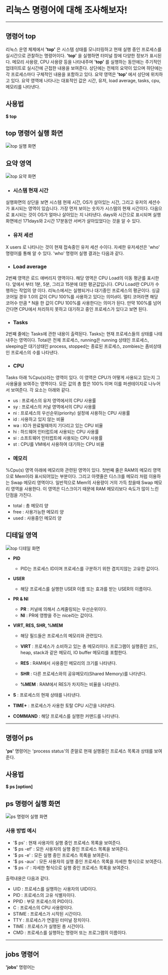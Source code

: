 # 리눅스 명령어에 대해 조사해보자!
---
## 명령어 **top**



리눅스 운영 체제에서 **'top'** 은 시스템 상태를 모니터링하고 현재 실행 중인 프로세스를 
실시간으로 관찰하는 명령어이다. **'top'** 을 실행하면 터미널 창에 다양한 정보가 표시된다.
메모리 사용량, CPU 사용량 등을 나타내주며 **'top'** 를 실행하는 동안에는 주기적인 업데이트로 실시간에 근접한 내용을 보여준다. 상단에는 전체의 요약이 있으며 하단에는 각 프로세스마다 구체적인 내용을 포함하고 있다.
요약 영역은 **'top'** 에서 상단에 위치하고 있다.
요약 영역에 나타나는 대표적인 값은 시간, 유저, load average, tasks, cpu, 메모리를 나타낸다. 

## 사용법

**$ top**





## top 명령어 실행 화면
![top 실행 화면](https://github.com/dongheon123/assignment_20233061/assets/113902969/78db63c7-ec0a-446a-b759-cbe997727dab)
## 요약 영역
![top 요약 화면](https://github.com/dongheon123/assignment_20233061/assets/113902969/36d1b835-b116-45fc-8406-7bc8d81ada76)

* ### 시스템 현재 시간
실행화면의 상단을 보면 시스템 현재 시간, OS가 살아있는 시간, 그리고 유저의 세션수가 표시되는 영역이 있습니다. 가장 먼저 보이는 숫자가 시스템의 현재 시간이다. 다음으로 표시되는 것이 OS가 얼마나 살아있는 지 나타낸다. days와 시간으로 표시되며 실행 화면에선 171days와 2시간 17분동안 서버가 살아있었다는 것을 알 수 있다.

* ### 유저 세션
X users 로 나타나는 것이 현재 접속중인 유저 세션 수이다.
자세한 유저세션은 'who' 명령어를 통해 알 수 있다.
'who' 명령어 실행 결과는 다음과 같다.
* ### Load average
2번째 영역은 로드 애버리지 영역이다. 해당 영역은 CPU Load의 이동 평균를 표시한다. 앞에서 부터 1분, 5분, 그리고 15분에 대한 평균값입니다. CPU Load란 CPU가 수행하는 작업의 양 이다. 리눅스에서는 실행되거나 대기중인 프로세스의 평균이다. 싱글 코어일 경우 1.0의 값이 CPU 100%를 사용하고 있다는 의미d이. 멀티 코어라면 해당 코어수 만큼 * N을 한 값이 CPU 100%를 사용한다는 의미가 된다. 만약 100%를 넘어간다면 CPU에서 처리하지 못하고 대기하고 중인 프로세스가 있다고 보면 된다.
* ### Tasks
2번째 줄에는 Tasks에 관한 내용이 출력된다. Tasks는 현재 프로세스들의 상태를 나태내주는 영역이다. Total은 전체 프로세스, running은 running 상태인 프로세스, sleeping은 대기상태인 process, stopped는 종료된 프로세스, zombies는 좀비상태인 프로세스의 수를 나타낸다.
* ### CPU
Tasks 아래 %Cpu(s)라는 영역이 있다. 이 영역은 CPU가 어떻게 사용되고 있는지 그 사용율을 보여주는 영역이다. 모든 값의 총 합은 100% 이며 이를 퍼센테이지로 나누어서 보여준다. 각 요소는 아래와 같다.

- us : 프로세스의 유저 영역에서의 CPU 사용률
- sy : 프로세스의 커널 영역에서의 CPU 사용률
- ni : 프로세스의 우선순위(priority) 설정에 사용하는 CPU 사용률
- id : 사용하고 있지 않는 비율
- wa : IO가 완료될때까지 기다리고 있는 CPU 비율
- hi : 하드웨어 인터럽트에 사용되는 CPU 사용률
- si : 소프트웨어 인터럽트에 사용되는 CPU 사용률
- st : CPU를 VM에서 사용하여 대기하는 CPU 비율
* ### 메모리
%Cpu(s) 영역 아래에 메모리와 관련된 영역이 있다. 첫번째 줄은 RAM의 메모리 영역으로 Mem이라 표시되어있는 부분이다. 그리고 아랫줄은 디스크를 메모리 처럼 이용하는 Swap 메모리 영역이다. 일반적으로 Mem의 사용량이 거의 가득 찼을때 Swap 메모리 영역을 사용한다. 이 영역은 디스크이기 때문에 RAM 메모리보다 속도가 많이 느린 단점을 가진다.
- total : 총 메모리 양
- free : 사용가능한 메모리 양
- used : 사용중인 메모리 양

## 디테일 영역
![top 디테일 화면](https://github.com/dongheon123/assignment_20233061/assets/113902969/878e57bf-24de-4cd5-a3e8-a6a6e19349cc)

- **PID**
  - PID는 프로세스 ID이며 프로세스를 구분하기 위한 겹치지않는 고유한 값이다.
  
- **USER**
  - 해당 프로세스를 실행한 USER 이름 또는 효과를 받는 USER의 이름이다.
  
- **PR & NI**
  - **PR** : 커널에 의해서 스케줄링되는 우선순위이다.
  - **NI** : PR에 영향을 주는 nice라는 값이다.
  
- **VIRT, RES, SHR, %MEM**

  - 해당 필드들은 프로세스의 메모리와 관련있다.

  - **VIRT** : 프로세스가 소비하고 있는 총 메모리이다. 프로그램이 실행중인 코드, heap, stack과 같은 메모리, IO buffer 메모리를 포함한다.
  
  - **RES** : RAM에서 사용중인 메모리의 크기를 나타낸다.
  
  - **SHR** : 다른 프로세스와의 공유메모리(Shared Memory)를 나타낸다.
  
  - **%MEM** : RAM에서 RES가 차지하는 비율을 나타낸다.
  
- **S** : 프로세스의 현재 상태를 나타낸다.

- **TIME+** : 프로세스가 사용한 토탈 CPU 시간을 나타낸다.

- **COMMAND** : 해당 프로세스를 실행한 커맨드를 나타낸다.

---
## 명령어 **ps**

**'ps'** 명령어는 'process status'의 준말로 현재 실행중인 프로세스 목록과 상태를 보여준다.

## 사용법
**$ ps [option]**

## ps 명령어 실행 화면
![ps 명령어 실행 화면](https://github.com/dongheon123/assignment_20233061/assets/113902969/9bc8cf24-6909-4792-b374-4c3b95780009)

### 사용 방법 예시

- '$ ps' : 현재 사용자의 실행 중인 프로세스 목록을 보여준다.
- '$ ps -ef' : 모든 사용자의 실행 중인 프로세스 목록을 보여준다.
- '$ ps -e' : 모든 실행 중인 프로세스 목록을 보여준다.
- '$ ps -aux' : 모든 사용자의 실행 중인 프로세스 목록을 자세한 형식으로 보여준다.
- '$ ps -l' : 자세한 형식으로 실행 중인 프로세스 목록을 보여준다.

출력내용은 다음과 같다.
- UID : 프로세스를 실행하는 사용자의 UID이다.
- PID : 프로세스의 고유 식별자이다.
- PPID : 부모 프로세스의 PID이다.
- C : 프로세스의 CPU 사용량이다.
- STIME : 프로세스가 시작된 시간이다.
- TTY : 프로세스가 연결된 터미널 장치이다.
- TIME : 프로세스가 실행된 총 시간이다.
- CMD : 프로세스를 실행하는 명령어 또는 프로그램의 이름이다.

---
## **jobs 명령어**
**'jobs'** 명령어는
